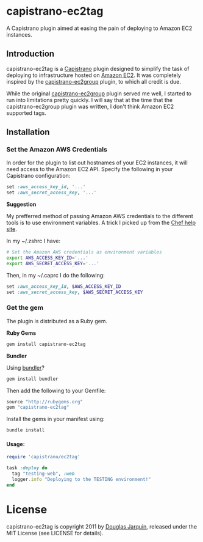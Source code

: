 # capistrano-ec2tag

A Capistrano plugin aimed at easing the pain of deploying to Amazon EC2
instances.

## Introduction

capistrano-ec2tag is a [Capistrano](https://github.com/capistrano/capistrano) plugin designed to simplify the
task of deploying to infrastructure hosted on [Amazon EC2](http://aws.amazon.com/ec2/). It was
completely inspired by the [capistrano-ec2group](https://github.com/logandk/capistrano-ec2group) plugin, to which all credit is due.

While the original [capistrano-ec2group](https://github.com/logandk/capistrano-ec2group) plugin served me well, I started to run into limitations pretty quickly. I will say that at the time that the capistrano-ec2group plugin was written, I don't think Amazon EC2 supported tags.

## Installation

### Set the Amazon AWS Credentials

In order for the plugin to list out hostnames of your EC2 instances, it
will need access to the Amazon EC2 API. Specify the following in your
Capistrano configuration:

```ruby
set :aws_access_key_id, '...'
set :aws_secret_access_key, '...'
```

**Suggestion**

My prefferred method of passing Amazon AWS credentials to the different
tools is to use environment variables. A trick I picked up from the [Chef
help site](http://help.opscode.com/discussions/questions/246-best-practices-for-multiple-developers-kniferb-in-chef-repo-or-not).

In my ~/.zshrc I have:

```zsh
# Set the Amazon AWS credentials as environment variables
export AWS_ACCESS_KEY_ID='...'
export AWS_SECRET_ACCESS_KEY='...'
```

Then, in my ~/.caprc I do the following:

```ruby
set :aws_access_key_id, $AWS_ACCESS_KEY_ID
set :aws_secret_access_key, $AWS_SECRET_ACCESS_KEY
```

### Get the gem

The plugin is distributed as a Ruby gem.

**Ruby Gems**

```bash
gem install capistrano-ec2tag
```

**Bundler**

Using [bundler](http://gembundler.com/)?

```bash
gem install bundler
```

Then add the following to your Gemfile:

```ruby
source "http://rubygems.org"
gem "capistrano-ec2tag"
```

Install the gems in your manifest using:

```bash
bundle install
```

#### Usage:

```ruby
require 'capistrano/ec2tag'

task :deploy do
  tag "testing-web", :web
  logger.info "Deploying to the TESTING environment!"
end
```

# License

capistrano-ec2tag is copyright 2011 by [Douglas Jarquin](http://www.douglasjarquin.com/), released under the MIT License (see LICENSE for details).

